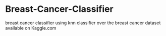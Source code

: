 # Breast-Cancer-Classifier
breast cancer classifier using knn classifier over the breast cancer dataset available on Kaggle.com
